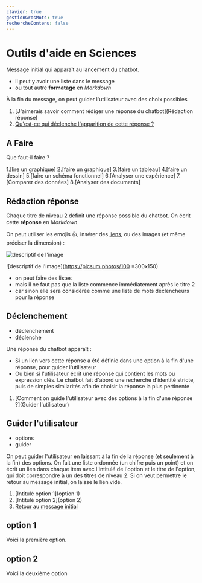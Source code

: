 ```yaml
---
clavier: true
gestionGrosMots: true
rechercheContenu: false
---
```


# Outils d'aide en Sciences

Message initial qui apparaît au lancement du chatbot.

- il peut y avoir une liste dans le message
- ou tout autre **formatage** en _Markdown_

À la fin du message, on peut guider l'utilisateur avec des choix possibles

1. [J'aimerais savoir comment rédiger une réponse du chatbot](Rédaction réponse)
2. [Qu'est-ce qui déclenche l'apparition de cette réponse ?](Déclenchement)


## A Faire

Que faut-il faire ?

  1.[lire un graphique]
  2.[faire un graphique]
  3.[faire un tableau]
  4.[faire un dessin]
  5.[faire un schéma fonctionnel]
  6.[Analyser une expérience]
  7.[Comparer des données]
  8.[Analyser des documents]

## 

## Rédaction réponse

Chaque titre de niveau 2 définit une réponse possible du chatbot.
On écrit cette **réponse** en _Markdown_.

On peut utiliser les emojis :+1:, insérer des [liens](https://eyssette.forge.aeif.fr/chatMD/), ou des images (et même préciser la dimension) :

![descriptif de l'image](https://picsum.photos/100)

![descriptif de l'image](https://picsum.photos/100 =300x150) 
<!--commentaire invisible : j'ai précisé ci-dessus la dimension de l'image avec l'indication =300x150 -->

- on peut faire des listes
- mais il ne faut pas que la liste commence immédiatement après le titre 2
- car sinon elle sera considérée comme une liste de mots déclencheurs pour la réponse

## Déclenchement
- déclenchement
- déclenche

Une réponse du chatbot apparaît :
- Si un lien vers cette réponse a été définie dans une option à la fin d'une réponse, pour guider l'utilisateur
- Ou bien si l'utilisateur écrit une réponse qui contient les mots ou expression clés. Le chatbot fait d'abord une recherche d'identité stricte, puis de simples similarités afin de choisir la réponse la plus pertinente

1. [Comment on guide l'utilisateur avec des options à la fin d'une réponse ?](Guider l'utilisateur)

## Guider l'utilisateur
- options
- guider

On peut guider l'utilisateur en laissant à la fin de la réponse (et seulement à la fin) des options.
On fait une liste ordonnée (un chifre puis un point) et on écrit un lien dans chaque item avec l'intitulé de l'option et le titre de l'option, qui doit correspondre à un des titres de niveau 2.
Si on veut permettre le retour au message initial, on laisse le lien vide.

1. [Intitulé option 1](option 1)
2. [Intitulé option 2](option 2)
3. [Retour au message initial]()

## option 1
Voici la première option.

## option 2
Voici la deuxième option



